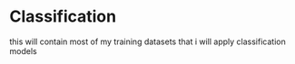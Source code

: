 # Classification
this will contain most of my training datasets that i will apply classification models
